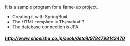 It is a sample program for a flame-up project.

* Creating it with SpringBoot.
* The HTML template is Thymeleaf 3.
* The database connection is JPA.

##### http://www.shoeisha.co.jp/book/detail/9784798142470
